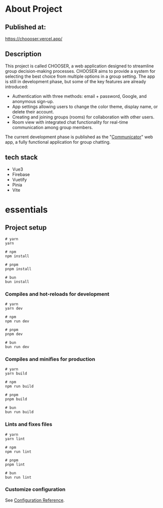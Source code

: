 # About Project

## Published at:

https://choooser.vercel.app/

## Description

This project is called CHOOSER, a web application designed to streamline group decision-making processes. CHOOSER aims to provide a system for selecting the best choice from multiple options in a group setting. The app is still in development phase, but some of the key features are already introduced:

- Authentication with three methods: email + password, Google, and anonymous sign-up.
- App settings allowing users to change the color theme, display name, or delete their account.
- Creating and joining groups (rooms) for collaboration with other users.
- Room view with integrated chat functionality for real-time communication among group members.

The current development phase is published as the "[Communicator](https://choooser.vercel.app/)" web app, a fully functional application for group chatting.

## tech stack

- Vue3
- Firebase
- Vuetify
- Pinia
- Vite

# essentials

## Project setup

```
# yarn
yarn

# npm
npm install

# pnpm
pnpm install

# bun
bun install
```

### Compiles and hot-reloads for development

```
# yarn
yarn dev

# npm
npm run dev

# pnpm
pnpm dev

# bun
bun run dev
```

### Compiles and minifies for production

```
# yarn
yarn build

# npm
npm run build

# pnpm
pnpm build

# bun
bun run build
```

### Lints and fixes files

```
# yarn
yarn lint

# npm
npm run lint

# pnpm
pnpm lint

# bun
bun run lint
```

### Customize configuration

See [Configuration Reference](https://vitejs.dev/config/).
